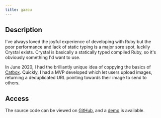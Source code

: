 ```yaml
---
title: gazou
---
```


## Description
I've always loved the joyful experience of developing with Ruby but the poor performance and lack
of static typing is a major sore spot, luckily Crystal exists. Crystal is basically a statically 
typed compiled Ruby, so it's obviously something I'd want to use.

In June 2020, I had the brilliantly unique idea of coppying the basics of
[Catbox](https://catbox.moe/). Quickly, I had a MVP developed which let users upload images, 
returning a deduplicated URL pointing towards their image to send to others.

## Access
The source code can be viewed on [GitHub](https://github.com/potato-diet/gazou), and a
[demo](https://gazou.potatodiet.ca) is available.

